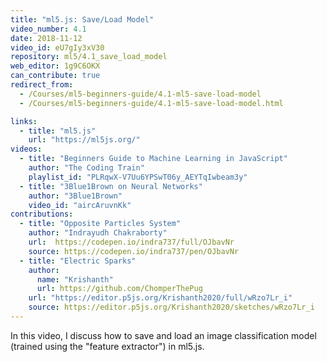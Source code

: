 ```yaml
---
title: "ml5.js: Save/Load Model"
video_number: 4.1
date: 2018-11-12
video_id: eU7gIy3xV30
repository: ml5/4.1_save_load_model
web_editor: 1g9C6OKX
can_contribute: true
redirect_from:
  - /Courses/ml5-beginners-guide/4.1-ml5-save-load-model
  - /Courses/ml5-beginners-guide/4.1-ml5-save-load-model.html

links:
  - title: "ml5.js"
    url: "https://ml5js.org/"
videos:
  - title: "Beginners Guide to Machine Learning in JavaScript"
    author: "The Coding Train"
    playlist_id: "PLRqwX-V7Uu6YPSwT06y_AEYTqIwbeam3y"
  - title: "3Blue1Brown on Neural Networks"
    author: "3Blue1Brown"
    video_id: "aircAruvnKk"
contributions:
  - title: "Opposite Particles System"
    author: "Indrayudh Chakraborty"
    url:  https://codepen.io/indra737/full/OJbavNr
    source: https://codepen.io/indra737/pen/OJbavNr
  - title: "Electric Sparks"
    author:
      name: "Krishanth"
      url: https://github.com/ChomperThePug
    url: "https://editor.p5js.org/Krishanth2020/full/wRzo7Lr_i"
    source: https://editor.p5js.org/Krishanth2020/sketches/wRzo7Lr_i
---
```


In this video, I discuss how to save and load an image classification model (trained using the "feature extractor") in ml5.js.
